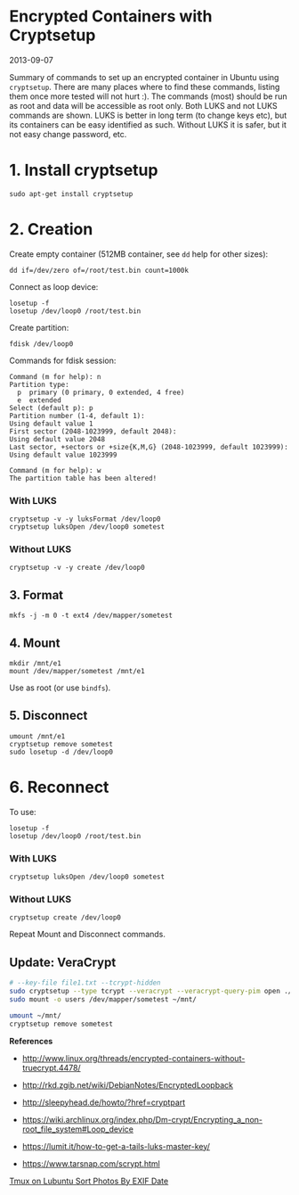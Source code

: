 # Encrypted Containers with Cryptsetup

2013-09-07

<!--- tags: linux encryption -->

Summary of commands to set up an encrypted container in Ubuntu using `cryptsetup`. There are many places where to find these commands, listing them once more tested will not hurt :). The commands (most) should be run as root and data will be accessible as root only. Both LUKS and not LUKS commands are shown. LUKS is better in long term (to change keys etc), but its containers can be easy identified as such. Without LUKS it is safer, but it not easy change password, etc.

# 1. Install cryptsetup

```
sudo apt-get install cryptsetup
```

# 2. Creation

Create empty container (512MB container, see `dd` help for other sizes):
```
dd if=/dev/zero of=/root/test.bin count=1000k
```

Connect as loop device:
```
losetup -f
losetup /dev/loop0 /root/test.bin
```

Create partition:
```
fdisk /dev/loop0
```
Commands for fdisk session:
```
Command (m for help): n
Partition type:
  p  primary (0 primary, 0 extended, 4 free)
  e  extended
Select (default p): p
Partition number (1-4, default 1):
Using default value 1
First sector (2048-1023999, default 2048):
Using default value 2048
Last sector, +sectors or +size{K,M,G} (2048-1023999, default 1023999):
Using default value 1023999

Command (m for help): w
The partition table has been altered!
```

### With LUKS
```
cryptsetup -v -y luksFormat /dev/loop0
cryptsetup luksOpen /dev/loop0 sometest
```
### Without LUKS
```
cryptsetup -v -y create /dev/loop0
```

## 3. Format
```
mkfs -j -m 0 -t ext4 /dev/mapper/sometest
```

## 4. Mount
```
mkdir /mnt/e1
mount /dev/mapper/sometest /mnt/e1
```
Use as root (or use `bindfs`).

## 5. Disconnect
```
umount /mnt/e1
cryptsetup remove sometest
sudo losetup -d /dev/loop0
```
# 6. Reconnect

To use:
```
losetup -f
losetup /dev/loop0 /root/test.bin
```

### With LUKS
```
cryptsetup luksOpen /dev/loop0 sometest
```

### Without LUKS
```
cryptsetup create /dev/loop0
```
Repeat Mount and Disconnect commands.

## Update: VeraCrypt

```bash
# --key-file file1.txt --tcrypt-hidden
sudo cryptsetup --type tcrypt --veracrypt --veracrypt-query-pim open ./test.bin sometest
sudo mount -o users /dev/mapper/sometest ~/mnt/

umount ~/mnt/
cryptsetup remove sometest
```

**References**

* http://www.linux.org/threads/encrypted-containers-without-truecrypt.4478/
* http://rkd.zgib.net/wiki/DebianNotes/EncryptedLoopback
* http://sleepyhead.de/howto/?href=cryptpart

* https://wiki.archlinux.org/index.php/Dm-crypt/Encrypting_a_non-root_file_system#Loop_device
* https://lumit.it/how-to-get-a-tails-luks-master-key/
* https://www.tarsnap.com/scrypt.html

<ins class='nfooter'><a rel='prev' id='fprev' href='#blog/2013/2013-09-28-Tmux-on-Lubuntu.md'>Tmux on Lubuntu</a> <a rel='next' id='fnext' href='#blog/2013/2013-08-20-Sort-Photos-By-EXIF-Date.md'>Sort Photos By EXIF Date</a></ins>
